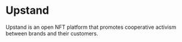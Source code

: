 # Upstand
Upstand is an open NFT platform that promotes cooperative activism between brands and their customers.
